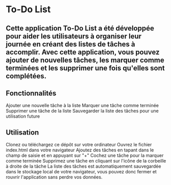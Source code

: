 <h1> To-Do List</h1>
<h2>Cette application To-Do List a été développée pour aider les utilisateurs à organiser leur journée en créant des listes de tâches à accomplir. Avec cette application, vous pouvez ajouter de nouvelles tâches, les marquer comme terminées et les supprimer une fois qu'elles sont complétées.</h2>

<h2>Fonctionnalités</h2>

Ajouter une nouvelle tâche à la liste
Marquer une tâche comme terminée
Supprimer une tâche de la liste
Sauvegarder la liste des tâches pour une utilisation future

<h2>Utilisation</h2>
Clonez ou téléchargez ce dépôt sur votre ordinateur
Ouvrez le fichier index.html dans votre navigateur
Ajoutez des tâches en tapant dans le champ de saisie et en appuyant sur "+"
Cochez une tâche pour la marquer comme terminée
Supprimez une tâche en cliquant sur l'icône de la corbeille à droite de la tâche
La liste des tâches est automatiquement sauvegardée dans le stockage local de votre navigateur, vous pouvez donc fermer et rouvrir l'application sans perdre vos données.
